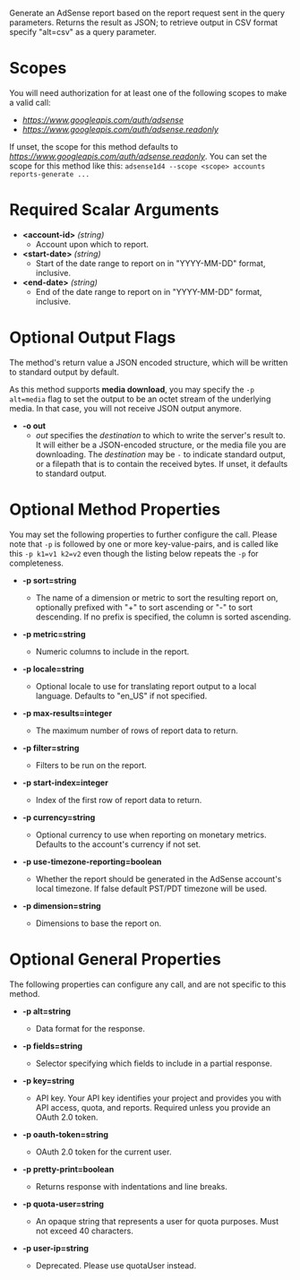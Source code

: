 Generate an AdSense report based on the report request sent in the query parameters. Returns the result as JSON; to retrieve output in CSV format specify &#34;alt=csv&#34; as a query parameter.
# Scopes

You will need authorization for at least one of the following scopes to make a valid call:

* *https://www.googleapis.com/auth/adsense*
* *https://www.googleapis.com/auth/adsense.readonly*

If unset, the scope for this method defaults to *https://www.googleapis.com/auth/adsense.readonly*.
You can set the scope for this method like this: `adsense1d4 --scope <scope> accounts reports-generate ...`
# Required Scalar Arguments
* **&lt;account-id&gt;** *(string)*
    - Account upon which to report.
* **&lt;start-date&gt;** *(string)*
    - Start of the date range to report on in &#34;YYYY-MM-DD&#34; format, inclusive.
* **&lt;end-date&gt;** *(string)*
    - End of the date range to report on in &#34;YYYY-MM-DD&#34; format, inclusive.

# Optional Output Flags

The method's return value a JSON encoded structure, which will be written to standard output by default.

As this method supports **media download**, you may specify the `-p alt=media` flag to set the output to be an octet stream of the underlying media. In that case, you will not receive JSON output anymore.

* **-o out**
    - *out* specifies the *destination* to which to write the server's result to.
      It will either be a JSON-encoded structure, or the media file you are downloading.
      The *destination* may be `-` to indicate standard output, or a filepath that is to contain the received bytes.
      If unset, it defaults to standard output.
# Optional Method Properties

You may set the following properties to further configure the call. Please note that `-p` is followed by one 
or more key-value-pairs, and is called like this `-p k1=v1 k2=v2` even though the listing below repeats the
`-p` for completeness.

* **-p sort=string**
    - The name of a dimension or metric to sort the resulting report on, optionally prefixed with &#34;+&#34; to sort ascending or &#34;-&#34; to sort descending. If no prefix is specified, the column is sorted ascending.

* **-p metric=string**
    - Numeric columns to include in the report.

* **-p locale=string**
    - Optional locale to use for translating report output to a local language. Defaults to &#34;en_US&#34; if not specified.

* **-p max-results=integer**
    - The maximum number of rows of report data to return.

* **-p filter=string**
    - Filters to be run on the report.

* **-p start-index=integer**
    - Index of the first row of report data to return.

* **-p currency=string**
    - Optional currency to use when reporting on monetary metrics. Defaults to the account&#39;s currency if not set.

* **-p use-timezone-reporting=boolean**
    - Whether the report should be generated in the AdSense account&#39;s local timezone. If false default PST/PDT timezone will be used.

* **-p dimension=string**
    - Dimensions to base the report on.

# Optional General Properties

The following properties can configure any call, and are not specific to this method.

* **-p alt=string**
    - Data format for the response.

* **-p fields=string**
    - Selector specifying which fields to include in a partial response.

* **-p key=string**
    - API key. Your API key identifies your project and provides you with API access, quota, and reports. Required unless you provide an OAuth 2.0 token.

* **-p oauth-token=string**
    - OAuth 2.0 token for the current user.

* **-p pretty-print=boolean**
    - Returns response with indentations and line breaks.

* **-p quota-user=string**
    - An opaque string that represents a user for quota purposes. Must not exceed 40 characters.

* **-p user-ip=string**
    - Deprecated. Please use quotaUser instead.

